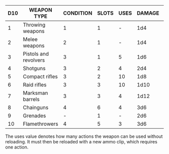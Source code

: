 




| **D10** | **WEAPON TYPE**       | **CONDITION** | **SLOTS** | **USES** | **DAMAGE** | **COST** |
| ------- | --------------------- | ------------- | --------- | -------- | ---------- | -------- |
| 1       | Throwing weapons      | 1             | 1         | -        | 1d4        | 20       |
| 2       | Melee weapons         | 2             | 1         | -        | 1d4        | 40       |
| 3       | Pistols and revolvers | 3             | 1         | 5        | 1d6        | 125      |
| 4       | Shotguns              | 3             | 2         | 4        | 2d4        | 250      |
| 5       | Compact rifles        | 3             | 2         | 10       | 1d8        | 300      |
| 6       | Raid rifles           | 3             | 3         | 10       | 1d10       | 400      |
| 7       | Marksman barrels      | 3             | 3         | 4        | 1d12       | 500      |
| 8       | Chainguns             | 4             | 6         | 4        | 3d6        | 800      |
| 9       | Grenades              | -             | 1         | -        | 2d6        | 50       |
| 10      | Flamethrowers         | 4             | 5         | 3        | 3d6        | 700      |
The uses value denotes how many actions the weapon can be used without reloading. It must then be reloaded with a new ammo clip, which requires one action.
